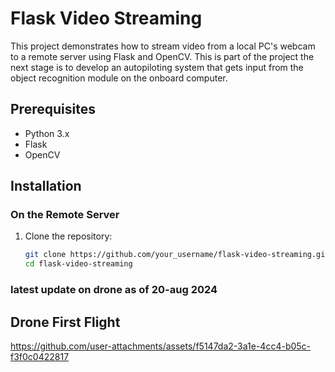 # Flask Video Streaming

This project demonstrates how to stream video from a local PC's webcam to a remote server using Flask and OpenCV.
This is part of the project the next stage is to develop an autopiloting system that gets input from the object recognition module on the onboard computer.

## Prerequisites

- Python 3.x
- Flask
- OpenCV

## Installation

### On the Remote Server

1. Clone the repository:
   ```bash
   git clone https://github.com/your_username/flask-video-streaming.git
   cd flask-video-streaming


### latest update on drone as of 20-aug 2024
## Drone First Flight

https://github.com/user-attachments/assets/f5147da2-3a1e-4cc4-b05c-f3f0c0422817



